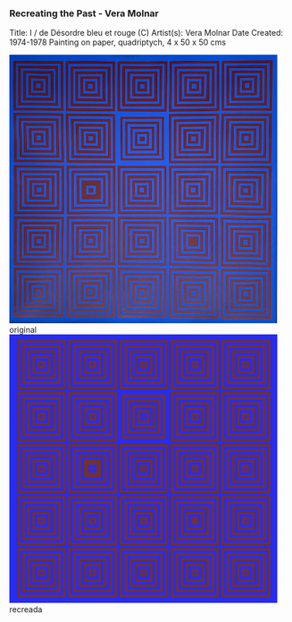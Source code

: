 ### Recreating the Past - Vera Molnar

Title: I /  de Désordre bleu et rouge (C)
Artist(s): Vera Molnar
Date Created: 1974-1978
Painting on paper, quadriptych, 4 x 50 x 50 cms

<p float="left">

<img src="https://github.com/mauricixx/SFPC-RTP-F21/blob/gh-pages/W01/Vera_Molnar_Desordre-bleu%2Brouge3%20copy.png" width="480" height="480" />
  original

<img src="https://github.com/mauricixx/SFPC-RTP-F21/blob/gh-pages/W01/RTP_Vera_Molnar_Processing%20copy.png" width="480" height="480" />
  recreada
  
</p>



```markdown

```

